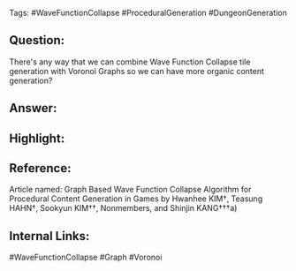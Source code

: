 Tags: #WaveFunctionCollapse  #ProceduralGeneration #DungeonGeneration 
<h2>Question: </h2>
There's any way that we can combine Wave Function Collapse tile generation with Voronoi Graphs so we can have more organic content generation?

<h2>Answer:</h2>


<h2>Highlight:</h2>


<h2>Reference: </h2>
Article named: Graph Based Wave Function Collapse Algorithm for Procedural Content Generation in Games by Hwanhee KIM†, Teasung HAHN†, Sookyun KIM††, Nonmembers, and Shinjin KANG†††a)

<h2>Internal Links:</h2>
#WaveFunctionCollapse #Graph #Voronoi